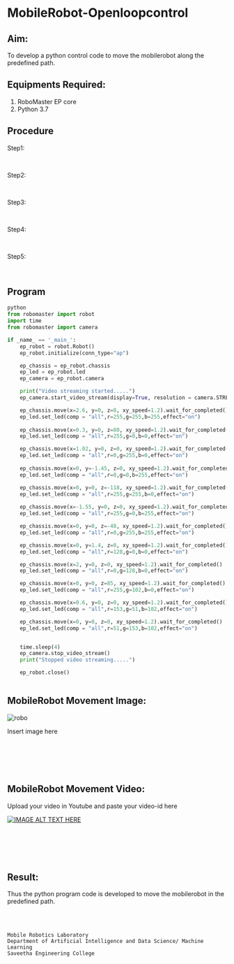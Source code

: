 # MobileRobot-Openloopcontrol
## Aim:

To develop a python control code to move the mobilerobot along the predefined path.

## Equipments Required:
1. RoboMaster EP core
2. Python 3.7

## Procedure

Step1:

<br/>

Step2:

<br/>

Step3:

<br/>

Step4:

<br/>

Step5:

<br/>

## Program
```python
python
from robomaster import robot
import time
from robomaster import camera

if _name_ == '_main_':
    ep_robot = robot.Robot()
    ep_robot.initialize(conn_type="ap")

    ep_chassis = ep_robot.chassis
    ep_led = ep_robot.led
    ep_camera = ep_robot.camera

    print("Video streaming started.....")
    ep_camera.start_video_stream(display=True, resolution = camera.STREAM_360P)

    ep_chassis.move(x=2.6, y=0, z=0, xy_speed=1.2).wait_for_completed()
    ep_led.set_led(comp = "all",r=255,g=255,b=255,effect="on")
    
    ep_chassis.move(x=0.3, y=0, z=80, xy_speed=1.2).wait_for_completed()
    ep_led.set_led(comp = "all",r=255,g=0,b=0,effect="on")

    ep_chassis.move(x=1.02, y=0, z=0, xy_speed=1.2).wait_for_completed()
    ep_led.set_led(comp = "all",r=0,g=255,b=0,effect="on")
    
    ep_chassis.move(x=0, y=-1.45, z=0, xy_speed=1.2).wait_for_completed()
    ep_led.set_led(comp = "all",r=0,g=0,b=255,effect="on")

    ep_chassis.move(x=0, y=0, z=-118, xy_speed=1.2).wait_for_completed()
    ep_led.set_led(comp = "all",r=255,g=255,b=0,effect="on")
    
    ep_chassis.move(x=-1.55, y=0, z=0, xy_speed=1.2).wait_for_completed()
    ep_led.set_led(comp = "all",r=255,g=0,b=255,effect="on")

    ep_chassis.move(x=0, y=0, z=-48, xy_speed=1.2).wait_for_completed()
    ep_led.set_led(comp = "all",r=0,g=255,b=255,effect="on")

    ep_chassis.move(x=0, y=1.4, z=0, xy_speed=1.2).wait_for_completed()
    ep_led.set_led(comp = "all",r=128,g=0,b=0,effect="on")

    ep_chassis.move(x=2, y=0, z=0, xy_speed=1.2).wait_for_completed()
    ep_led.set_led(comp = "all",r=0,g=128,b=0,effect="on")

    ep_chassis.move(x=0, y=0, z=85, xy_speed=1.2).wait_for_completed()
    ep_led.set_led(comp = "all",r=255,g=102,b=0,effect="on")

    ep_chassis.move(x=0.6, y=0, z=0, xy_speed=1.2).wait_for_completed()
    ep_led.set_led(comp = "all",r=153,g=51,b=102,effect="on")

    ep_chassis.move(x=0, y=0, z=0, xy_speed=1.2).wait_for_completed()
    ep_led.set_led(comp = "all",r=51,g=153,b=102,effect="on")


    time.sleep(4)
    ep_camera.stop_video_stream()
    print("Stopped video streaming.....")

    ep_robot.close()    
    

```

## MobileRobot Movement Image:

![robo](./img/robomaster.png)

Insert image here


<br/>
<br/>
<br/>
<br/>

## MobileRobot Movement Video:

Upload your video in Youtube and paste your video-id here

[![IMAGE ALT TEXT HERE](https://img.youtube.com/vi/YOUTUBE_VIDEO_ID_HERE/0.jpg)](https://www.youtube.com/watch?v=YOUTUBE_VIDEO_ID_HERE)

<br/>
<br/>
<br/>
<br/>

## Result:
Thus the python program code is developed to move the mobilerobot in the predefined path.


<br/>
<br/>

```
Mobile Robotics Laboratory
Department of Artificial Intelligence and Data Science/ Machine Learning
Saveetha Engineering College
```
